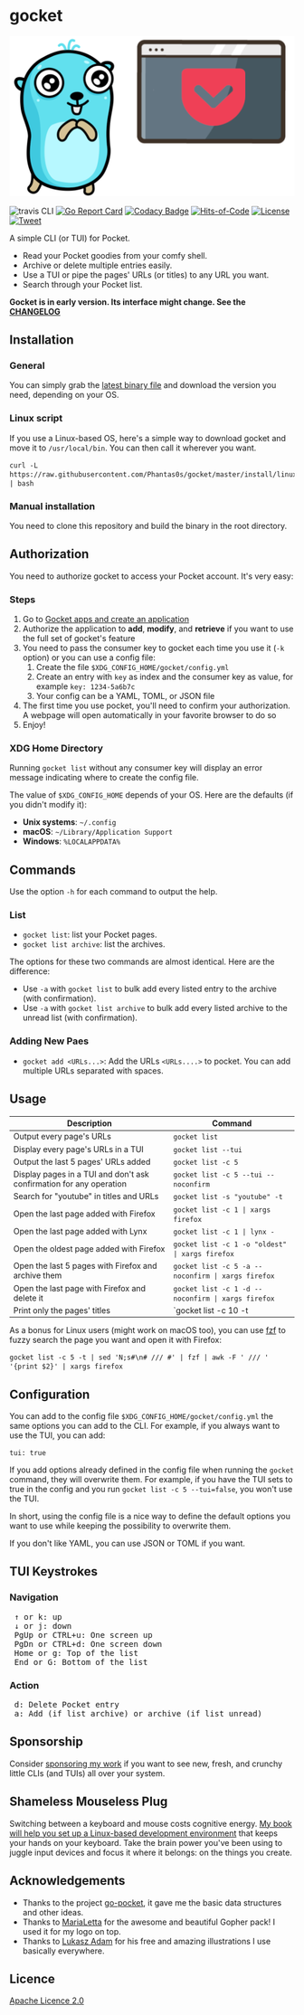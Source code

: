# gocket

[![Logo of Gocket](./doc/logo_smaller.png)](https://github.com/Phantas0s/gocket/releases/latest)

![travis CLI](https://travis-ci.com/Phantas0s/gocket.svg?branch=master&style=for-the-badge) [![Go Report Card](https://goreportcard.com/badge/github.com/Phantas0s/gocket)](https://goreportcard.com/report/github.com/Phantas0s/gocket) [![Codacy Badge](https://app.codacy.com/project/badge/Grade/88995a866bc842f29aa8ef64a494a945)](https://www.codacy.com/gh/Phantas0s/gocket/dashboard?utm_source=github.com&amp;utm_medium=referral&amp;utm_content=Phantas0s/gocket&amp;utm_campaign=Badge_Grade) [![Hits-of-Code](https://hitsofcode.com/github/phantas0s/gocket)](https://www.vbrandl.net/post/2019-05-03_hits-of-code/) [![License](https://img.shields.io/badge/License-Apache%202.0-blue.svg)](https://opensource.org/licenses/Apache-2.0) 
[![Tweet](https://img.shields.io/twitter/url/http/shields.io.svg?style=social)](https://twitter.com/intent/tweet?text=Gocket%20-%20CLI%20and%20TUI%20for%20Pocket%20:&url=https%3A%2F%2Fgithub.com%2Fphantas0s%2Fgocket&hashtags=developers,mouseless,terminal,CLI,golang)

A simple CLI (or TUI) for Pocket.

* Read your Pocket goodies from your comfy shell.
* Archive or delete multiple entries easily.
* Use a TUI or pipe the pages' URLs (or titles) to any URL you want.
* Search through your Pocket list.

**Gocket is in early version. Its interface might change. See the [CHANGELOG](./CHANGELOG.md)**

## Installation

### General

You can simply grab the [latest binary file](https://github.com/Phantas0s/gocket/releases/latest) and download the version you need, depending on your OS.

### Linux script

If you use a Linux-based OS, here's a simple way to download gocket and move it to `/usr/local/bin`. You can then call it wherever you want.

```shell
curl -L https://raw.githubusercontent.com/Phantas0s/gocket/master/install/linux.sh | bash
```
### Manual installation

You need to clone this repository and build the binary in the root directory.

## Authorization

You need to authorize gocket to access your Pocket account. It's very easy:

### Steps

1. Go to [Gocket apps and create an application](https://getpocket.com/developer/apps/)
2. Authorize the application to **add**, **modify**, and **retrieve** if you want to use the full set of gocket's feature
3. You need to pass the consumer key to gocket each time you use it (`-k` option) or you can use a config file:
    1. Create the file `$XDG_CONFIG_HOME/gocket/config.yml`
    2. Create an entry with `key` as index and the consumer key as value, for example `key: 1234-5a6b7c`
    3. Your config can be a YAML, TOML, or JSON file
3. The first time you use pocket, you'll need to confirm your authorization. A webpage will open automatically in your favorite browser to do so
4. Enjoy!

### XDG Home Directory

Running `gocket list` without any consumer key will display an error message indicating where to create the config file.

The value of `$XDG_CONFIG_HOME` depends of your OS. Here are the defaults (if you didn't modify it):

* **Unix systems**: `~/.config`
* **macOS**: `~/Library/Application Support`
* **Windows**: `%LOCALAPPDATA%`

## Commands

Use the option `-h` for each command to output the help.

### List

* `gocket list`: list your Pocket pages.
* `gocket list archive`: list the archives.

The options for these two commands are almost identical. Here are the difference:

* Use `-a` with `gocket list` to bulk add every listed entry to the archive (with confirmation).
* Use `-a` with `gocket list archive` to bulk add every listed archive to the unread list (with confirmation).

### Adding New Paes

* `gocket add <URLs...>`: Add the URLs `<URLs....>` to pocket. You can add multiple URLs separated with spaces.

## Usage

| Description                                                         | Command                              |
| ----                                                                | ----                                 |
| Output every page's URLs                                            | `gocket list`                        |
| Display every page's URLs in a TUI                                  | `gocket list --tui`                  |
| Output the last 5 pages' URLs added                                 | `gocket list -c 5`                   |
| Display pages in a TUI and don't ask confirmation for any operation | `gocket list -c 5 --tui --noconfirm` |
| Search for "youtube" in titles and URLs                             | `gocket list -s "youtube" -t`        |
| Open the last page added with Firefox                               | `gocket list -c 1 \| xargs firefox` |
| Open the last page added with Lynx                                  | `gocket list -c 1 \| lynx -`        |
| Open the oldest page added with Firefox                             | `gocket list -c 1 -o "oldest" \| xargs firefox` |
| Open the last 5 pages with Firefox and archive them                 | `gocket list -c 5 -a --noconfirm \| xargs firefox` |
| Open the last page with Firefox and delete it                       | `gocket list -c 1 -d --noconfirm \| xargs firefox` |
| Print only the pages' titles                                        | `gocket list -c 10 -t | sed 'n;d'` |

As a bonus for Linux users (might work on macOS too), you can use [fzf](https://github.com/junegunn/fzf) to fuzzy search the page you want and open it with Firefox:

```
gocket list -c 5 -t | sed 'N;s#\n# /// #' | fzf | awk -F ' /// ' '{print $2}' | xargs firefox
```

## Configuration

You can add to the config file `$XDG_CONFIG_HOME/gocket/config.yml` the same options you can add to the CLI. For example, if you always want to use the TUI, you can add:

```
tui: true
```

If you add options already defined in the config file when running the `gocket` command, they will overwrite them. For example, if you have the TUI sets to true in the config and you run `gocket list -c 5 --tui=false`, you won't use the TUI.

In short, using the config file is a nice way to define the default options you want to use while keeping the possibility to overwrite them.

If you don't like YAML, you can use JSON or TOML if you want.

## TUI Keystrokes

### Navigation

<pre>
 <kbd>↑</kbd> or <kbd>k</kbd>: up
 <kbd>↓</kbd> or <kbd>j</kbd>: down
 <kbd>PgUp</kbd> or <kbd>CTRL</kbd>+<kbd>u</kbd>: One screen up
 <kbd>PgDn</kbd> or <kbd>CTRL</kbd>+<kbd>d</kbd>: One screen down
 <kbd>Home</kbd> or <kbd>g</kbd>: Top of the list
 <kbd>End</kbd> or <kbd>G</kbd>: Bottom of the list
</pre>

### Action

<pre>
 <kbd>d</kbd>: Delete Pocket entry
 <kbd>a</kbd>: Add (if list archive) or archive (if list unread)
</pre>

## Sponsorship

Consider [sponsoring my work](https://github.com/sponsors/Phantas0s) if you want to see new, fresh, and crunchy little CLIs (and TUIs) all over your system.

## Shameless Mouseless Plug

Switching between a keyboard and mouse costs cognitive energy. [My book will help you set up a Linux-based development environment](https://themouseless.dev) that keeps your hands on your keyboard. Take the brain power you've been using to juggle input devices and focus it where it belongs: on the things you create.

## Acknowledgements

* Thanks to the project [go-pocket](https://github.com/motemen/go-pocket), it gave me the basic data structures and other ideas.
* Thanks to [MariaLetta](https://github.com/MariaLetta/free-gophers-pack) for the awesome and beautiful Gopher pack! I used it for my logo on top.
* Thanks to [Lukasz Adam](https://lukaszadam.com/illustrations) for his free and amazing illustrations I use basically everywhere.

## Licence

[Apache Licence 2.0](https://choosealicense.com/licenses/apache-2.0/)

